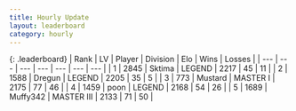 ```yaml
---
title: Hourly Update
layout: leaderboard
category: hourly
---
```


{: .leaderboard}
| Rank | LV | Player | Division | Elo | Wins | Losses |
| --- | --- | --- | --- | --- | --- | --- |
| <span data-change="0">1</span> | 2845 | <span title="ID: 353063">Sktima</span> | LEGEND | <span data-change="0">2217</span> | <span data-change="0">45</span> | <span data-change="0">11</span> |
| <span data-change="0">2</span> | 1588 | <span title="ID: 337810">Dregun</span> | LEGEND | <span data-change="0">2205</span> | <span data-change="0">35</span> | <span data-change="0">5</span> |
| <span data-change="0">3</span> | 773 | <span title="ID: 611082">Mustard</span> | MASTER I | <span data-change="0">2175</span> | <span data-change="0">77</span> | <span data-change="0">46</span> |
| <span data-change="0">4</span> | 1459 | <span title="ID: 540690">poon</span> | LEGEND | <span data-change="0">2168</span> | <span data-change="0">54</span> | <span data-change="0">26</span> |
| <span data-change="0">5</span> | 1689 | <span title="ID: 720567">Muffy342</span> | MASTER III | <span data-change="0">2133</span> | <span data-change="0">71</span> | <span data-change="0">50</span> |